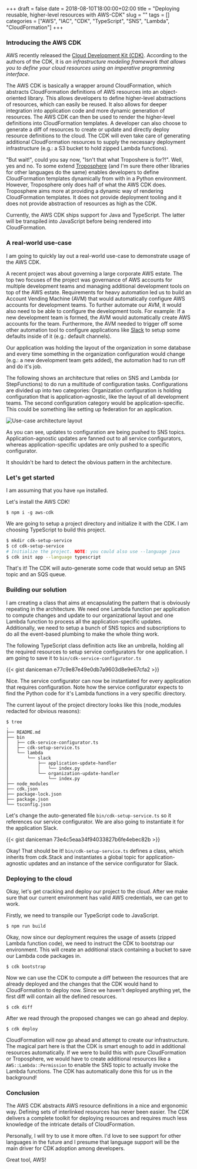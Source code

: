 +++
draft = false
date = 2018-08-10T18:00:00+02:00
title = "Deploying reusable, higher-level resources with AWS-CDK"
slug = ""
tags = []
categories = ["AWS", "IAC", "CDK", "TypeScript", "SNS", "Lambda", "CloudFormation"]
+++

### Introducing the AWS CDK

AWS recently released the [Cloud Development
Kit (CDK)](https://github.com/awslabs/aws-cdk). According to the authors of the
CDK, it is _an infrastructure modeling framework that allows you to define your
cloud resources using an imperative programming interface_.

The AWS CDK is basically a wrapper around CloudFormation, which abstracts
CloudFormation definitions of AWS resources into an object-oriented library.
This allows developers to define higher-level abstractions of resources, which
can easily be reused. It also allows for deeper integration into application
code and more dynamic generation of resources. The AWS CDK can then be used to
render the higher-level definitions into CloudFormation templates. A developer
can also choose to generate a diff of resources to create or update and
directly deploy resource definitions to the cloud. The CDK will even take care
of generating additional CloudFormation resources to supply the necessary
deployment infrastructure (e.g.: a S3 bucket to hold zipped Lambda functions).

"But wait!", could you say now, "Isn't that what Troposhere is for?!". Well,
yes and no. To some extend
[Troposphere](https://github.com/cloudtools/troposphere) (and I'm sure there
other libraries for other languages do the same) enables developers to define
CloudFormation templates dynamically from with in a Python environment.
However, Troposphere only does half of what the AWS CDK does. Troposphere aims
more at providing a dynamic way of rendering CloudFormation templates. It
does not provide deployment tooling and it does not provide abstraction of
resources as high as the CDK.

Currently, the AWS CDK ships support for Java and TypeScript. The latter will
be transpiled into JavaScript before being rendered into CloudFormation.

### A real-world use-case

I am going to quickly lay out a real-world use-case to demonstrate usage of the
AWS CDK.

A recent project was about governing a large corporate AWS estate. The top two
focuses of the project was governance of AWS accounts for multiple development
teams and managing additional development tools on top of the AWS estate.
Requirements for heavy automation led us to build an Account Vending Machine
(AVM) that would automatically configure AWS accounts for development teams. To
further automate our AVM, it would also need to be able to configure the
development tools. For example: If a new development team is formed, the AVM
would automatically create AWS accounts for the team. Furthermore, the AVM
needed to trigger off some other automation tool to configure applications like
[Slack](https://slack.com) to setup some defaults inside of it (e.g.: default
channels).

Our application was holding the layout of the organization in some database and
every time something in the organization configuration would change (e.g.: a new
development team gets added), the automation had to run off and do it's job.

The following shows an architecture that relies on SNS and Lambda (or
StepFunctions) to do run a multitude of configuration tasks. Configurations
are divided up into two categories: Organization configuration is holding
configuration that is application-agnostic, like the layout of all development
teams. The second configuration category would be application-specific. This
could be something like setting up federation for an application.

![Use-case architecture layout](/images/deploying-reusable-higher-level-resources/arch.png)

As you can see, updates to configuration are being pushed to SNS topics.
Application-agnostic updates are fanned out to all service configurators,
whereas application-specific updates are only pushed to a specific
configurator.

It shouldn't be hard to detect the obvious pattern in the architecture.

### Let's get started

I am assuming that you have `npm` installed.

Let's install the AWS CDK!
```
$ npm i -g aws-cdk
```

We are going to setup a project directory and initialize it with the CDK. I am
choosing TypeScript to build this project.
```bash
$ mkdir cdk-setup-service
$ cd cdk-setup-service
# Initialize the project. NOTE: you could also use --language java
$ cdk init app --language typescript
```

That's it! The CDK will auto-generate some code that would setup an SNS topic
and an SQS queue.

### Building our solution

I am creating a class that aims at encapsulating the pattern that is obviously
repeating in the architecture. We need one Lambda function per application to
compute changes and update to our organizational layout and one Lambda function
to process all the application-specific updates. Additionally, we need to setup
a bunch of SNS topics and subscriptions to do all the event-based plumbing to
make the whole thing work.

The following TypeScript class definition acts like an umbrella, holding all
the required resources to setup service configurators for one application. I am
going to save it to `bin/cdk-service-configurator.ts`

{{< gist daniceman e77c9e87e49e0db7a9603d8e9e67cfa2  >}}

Nice. The service configurator can now be instantiated for every application
that requires configuration. Note how the service configurator expects to find
the Python code for it's Lambda functions in a very specific directory.

The current layout of the project directory looks like this (node_modules
redacted for obvious reasons):

```
$ tree
.
├── README.md
├── bin
│   ├── cdk-service-configurator.ts
│   ├── cdk-setup-service.ts
│   └── lambda
│       └── slack
│           ├── application-update-handler
│           │   └── index.py
│           └── organization-update-handler
│               └── index.py
├── node_modules
├── cdk.json
├── package-lock.json
├── package.json
└── tsconfig.json
```

Let's change the auto-generated file `bin/cdk-setup-service.ts` so it
references our service configurator. We are also going to instantiate it for
the application Slack.

{{< gist daniceman 73e4c5eaa34f94033827b6fe4ebec82b  >}}

Okay! That should be it! `bin/cdk-setup-service.ts` defines a class, which
inherits from cdk.Stack and instantiates a global topic for
application-agnostic updates and an instance of the service configurator for
Slack.

### Deploying to the cloud

Okay, let's get cracking and deploy our project to the cloud. After we make
sure that our current environment has valid AWS credentials, we can get to
work.

Firstly, we need to transpile our TypeScript code to JavaScript.
```
$ npm run build
```

Okay, now since our deployment requires the usage of assets (zipped Lambda
function code), we need to instruct the CDK to bootstrap our environment.
This will create an additional stack containing a bucket to save our Lambda
code packages in.
```
$ cdk bootstrap
```

Now we can use the CDK to compute a diff between the resources that are already
deployed and the changes that the CDK would hand to CloudFormation to deploy
now. Since we haven't deployed anything yet, the first diff will contain all
the defined resources.
```
$ cdk diff
```

After we read through the proposed changes we can go ahead and deploy.
```
$ cdk deploy
```

CloudFormation will now go ahead and attempt to create our infrastructure. The
magical part here is that the CDK is smart enough to add in additional
resources automatically. If we were to build this with pure CloudFormation or
Troposphere, we would have to create additional resources like a
`AWS::Lambda::Permission` to enable the SNS topic to actually invoke the Lambda
functions. The CDK has automatically done this for us in the background!


### Conclusion

The AWS CDK abstracts AWS resource definitions in a nice and ergonomic way.
Defining sets of interlinked resources has never been easier. The CDK delivers
a complete toolkit for deploying resources and requires much less
knowledge of the intricate details of CloudFormation.

Personally, I will try to use it more often. I'd love to see support for other
languages in the future and I presume that language support will be the main
driver for CDK adoption among developers.

Great tool, AWS!
